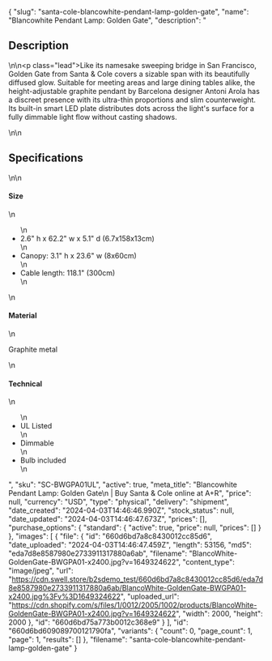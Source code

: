 {
  "slug": "santa-cole-blancowhite-pendant-lamp-golden-gate",
  "name": "Blancowhite Pendant Lamp: Golden Gate",
  "description": "<h2>Description</h2>\n<!-- split -->\n<p class=\"lead\">Like its namesake sweeping bridge in San Francisco, Golden Gate from Santa &amp; Cole covers a sizable span with its beautifully diffused glow. Suitable for meeting areas and large dining tables alike, the height-adjustable graphite pendant by Barcelona designer Antoni Arola has a discreet presence with its ultra-thin proportions and slim counterweight. Its built-in smart LED plate distributes dots across the light's surface for a fully dimmable light flow without casting shadows.</p>\n<!-- split -->\n<h2>Specifications</h2>\n<!-- split -->\n<h4>Size</h4>\n<ul>\n<li>2.6\" h x 62.2\" w x 5.1\" d (6.7x158x13cm)</li>\n<li>Canopy: 3.1\" h x 23.6\" w (8x60cm)</li>\n<li>Cable length: 118.1\" (300cm)</li>\n</ul>\n<h4>Material</h4>\n<p>Graphite metal</p>\n<h4>Technical</h4>\n<ul>\n<li>UL Listed</li>\n<li>Dimmable</li>\n<li>Bulb included</li>\n</ul>",
  "sku": "SC-BWGPA01UL",
  "active": true,
  "meta_title": "Blancowhite Pendant Lamp: Golden Gate\n | Buy Santa & Cole online at A+R",
  "price": null,
  "currency": "USD",
  "type": "physical",
  "delivery": "shipment",
  "date_created": "2024-04-03T14:46:46.990Z",
  "stock_status": null,
  "date_updated": "2024-04-03T14:46:47.673Z",
  "prices": [],
  "purchase_options": {
    "standard": {
      "active": true,
      "price": null,
      "prices": []
    }
  },
  "images": [
    {
      "file": {
        "id": "660d6bd7a8c8430012cc85d6",
        "date_uploaded": "2024-04-03T14:46:47.459Z",
        "length": 53156,
        "md5": "eda7d8e8587980e2733911317880a6ab",
        "filename": "BlancoWhite-GoldenGate-BWGPA01-x2400.jpg?v=1649324622",
        "content_type": "image/jpeg",
        "url": "https://cdn.swell.store/b2sdemo_test/660d6bd7a8c8430012cc85d6/eda7d8e8587980e2733911317880a6ab/BlancoWhite-GoldenGate-BWGPA01-x2400.jpg%3Fv%3D1649324622",
        "uploaded_url": "https://cdn.shopify.com/s/files/1/0012/2005/1002/products/BlancoWhite-GoldenGate-BWGPA01-x2400.jpg?v=1649324622",
        "width": 2000,
        "height": 2000
      },
      "id": "660d6bd75a773b0012c368e9"
    }
  ],
  "id": "660d6bd609089700121790fa",
  "variants": {
    "count": 0,
    "page_count": 1,
    "page": 1,
    "results": []
  },
  "filename": "santa-cole-blancowhite-pendant-lamp-golden-gate"
}